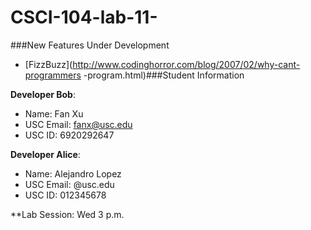 CSCI-104-lab-11-
================
###New Features Under Development
  + [FizzBuzz](http://www.codinghorror.com/blog/2007/02/why-cant-programmers    -program.html)###Student Information

**Developer Bob**:
  + Name: Fan Xu
  + USC Email: fanx@usc.edu
  + USC ID: 6920292647
  
**Developer Alice**:
  + Name: Alejandro Lopez
  + USC Email: @usc.edu
  + USC ID: 012345678
  
**Lab Session: Wed 3 p.m.
